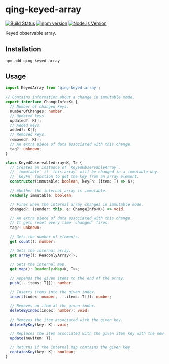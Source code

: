 # qing-keyed-array

[![Build Status](https://github.com/mgenware/qing-keyed-array/workflows/Build/badge.svg)](https://github.com/mgenware/qing-keyed-array/actions)
[![npm version](https://img.shields.io/npm/v/qing-keyed-array.svg?style=flat-square)](https://npmjs.com/package/qing-keyed-array)
[![Node.js Version](http://img.shields.io/node/v/qing-keyed-array.svg?style=flat-square)](https://nodejs.org/en/)

Keyed observable array.

## Installation

```sh
npm add qing-keyed-array
```

## Usage

```ts
import KeyedArray from 'qing-keyed-array';

// Contains information about a change in immutable mode.
export interface ChangeInfo<K> {
  // Number of changed keys.
  numberOfChanges: number;
  // Updated keys.
  updated?: K[];
  // Added keys.
  added?: K[];
  // Removed keys.
  removed?: K[];
  // An extra piece of data associated with this change.
  tag?: unknown;
}

class KeyedObservableArray<K, T> {
  // Creates an instance of `KeyedObservableArray`.
  // `immutable` if `this.array` will be changed in a immutable way.
  // `keyFn` function to get the key from an array element.
  constructor(immutable: boolean, keyFn: (item: T) => K);

  // Whether the internal array is immutable.
  readonly immutable: boolean;

  // Fires when the internal array changes in immutable mode.
  changed?: (sender: this, e: ChangeInfo<K>) => void;

  // An extra piece of data associated with this change.
  // It gets reset every time `changed` fires.
  tag?: unknown;

  // Gets the number of elements.
  get count(): number;

  // Gets the internal array.
  get array(): ReadonlyArray<T>;

  // Gets the internal map.
  get map(): Readonly<Map<K, T>>;

  // Appends the given items to the end of the array.
  push(...items: T[]): number;

  // Inserts items into the given index.
  insert(index: number, ...items: T[]): number;

  // Removes an item at the given index.
  deleteByIndex(index: number): void;

  // Removes the item associated with the given key.
  deleteByKey(key: K): void;

  // Replaces the item associated with the given item key with the new item.
  update(newItem: T);

  // Returns if the internal map contains the given key.
  containsKey(key: K): boolean;
}
```
